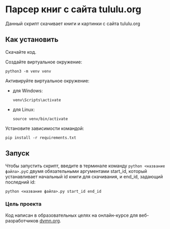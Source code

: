 # Парсер книг с сайта tululu.org

Данный скрипт скачивает книги и картинки с сайта tululu.org

## Как установить

Скачайте код.

Создайте виртуальное окружение:

```
python3 -m venv venv
```

Активируйте виртуальное окружение:

- для Windows:
    ```
    venv\Scripts\activate 
    ```
- для Linux:
    ```
    source venv/bin/activate 
    ```

Установите зависимости командой:

```
pip install -r requirements.txt
```

## Запуск

Чтобы запустить скрипт, введите в терминале
команду `python <название файла>.py`с двумя обязательными аргументами start_id,
который устанавливает начальный id книги для скачивания, и end_id, задающий
последний id:

```
python <название файла>.py start_id end_id
```

### Цель проекта

Код написан в образовательных целях на онлайн-курсе для
веб-разработчиков [dvmn.org](https://dvmn.org/).